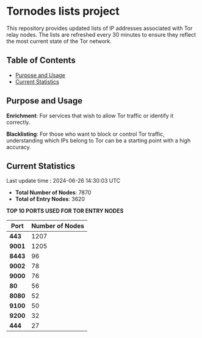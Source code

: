 # Tornodes lists project

This repository provides updated lists of IP addresses associated with Tor relay nodes. The lists are refreshed every 30 minutes to ensure they reflect the most current state of the Tor network.

## Table of Contents

- [Purpose and Usage](#purpose-and-usage)
- [Current Statistics](#current-statistics)


## Purpose and Usage

**Enrichment**: For services that wish to allow Tor traffic or identify it correctly.

**Blacklisting**: For those who want to block or control Tor traffic, understanding which IPs belong to Tor can be a starting point with a high accuracy.

## Current Statistics

Last update time : 2024-06-26 14:30:03 UTC

- **Total Number of Nodes**: 7870
- **Total of Entry Nodes**: 3620

**TOP 10 PORTS USED FOR TOR ENTRY NODES**

| **Port** | **Number of Nodes** |
|------|-----------------|
| **443**   | 1207  |
| **9001**   | 1205  |
| **8443**   | 96  |
| **9002**   | 78  |
| **9000**   | 76  |
| **80**   | 56  |
| **8080**   | 52  |
| **9100**   | 50  |
| **9200**   | 32  |
| **444**   | 27  |

